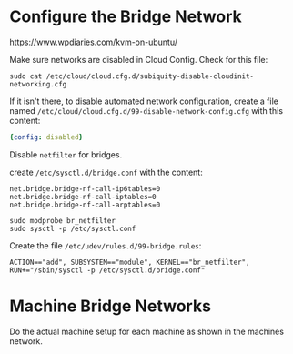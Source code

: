 # Configure the Bridge Network

https://www.wpdiaries.com/kvm-on-ubuntu/

Make sure networks are disabled in Cloud Config. Check for this file:

```shell
sudo cat /etc/cloud/cloud.cfg.d/subiquity-disable-cloudinit-networking.cfg
```

If it isn't there, to disable automated network configuration, create a file named `/etc/cloud/cloud.cfg.d/99-disable-network-config.cfg` with this content:

```yaml
{config: disabled}
```

Disable `netfilter` for bridges.

create `/etc/sysctl.d/bridge.conf` with the content:

```text
net.bridge.bridge-nf-call-ip6tables=0
net.bridge.bridge-nf-call-iptables=0
net.bridge.bridge-nf-call-arptables=0
```

```
sudo modprobe br_netfilter
sudo sysctl -p /etc/sysctl.conf
```

Create the file `/etc/udev/rules.d/99-bridge.rules`:

```text
ACTION=="add", SUBSYSTEM=="module", KERNEL=="br_netfilter", RUN+="/sbin/sysctl -p /etc/sysctl.d/bridge.conf"
```

# Machine Bridge Networks

Do the actual machine setup for each machine as shown in the machines network.

